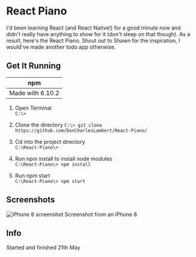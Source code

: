 # React Piano
I'd been learning React (and React Native!) for a good minute now and didn't really have anything to show for it (don't sleep on that though). As a result, here's the React Piano. Shout out to Shawn for the inspiration, I would've made another todo app otherwise.
## Get It Running

| npm    | 
|--      |
| Made with 6.10.2 |

1. Open Terminal  
`C:\>`

2. Clone the directory
`C:\> git clone https://github.com/DonCharlesLambert/React-Piano/`

3. Cd into the project directory  
`C:\React-Piano\>`

4. Run npm install to install node modules  
`C:\React-Piano\> npm install`

5. Run npm start  
`C:\React-Piano\> npm start`

## Screenshots
![iPhone 8 screenshot](https://github.com/DonCharlesLambert/React-Piano/blob/master/src/screenshots/ss.jpeg?raw=true)
Screenshot from an iPhone 8

## Info
Started and finished 21th May
